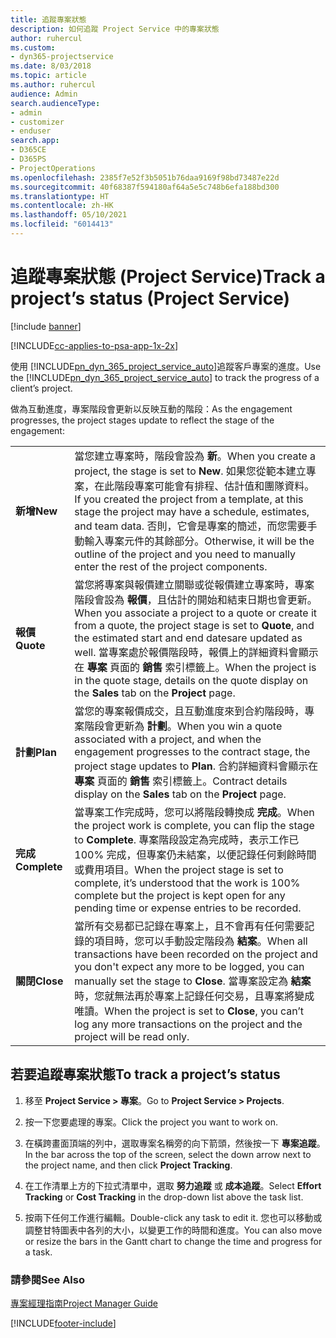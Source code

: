 ```yaml
---
title: 追蹤專案狀態
description: 如何追蹤 Project Service 中的專案狀態
author: ruhercul
ms.custom:
- dyn365-projectservice
ms.date: 8/03/2018
ms.topic: article
ms.author: ruhercul
audience: Admin
search.audienceType:
- admin
- customizer
- enduser
search.app:
- D365CE
- D365PS
- ProjectOperations
ms.openlocfilehash: 2385f7e52f3b5051b76daa9169f98bd73487e22d
ms.sourcegitcommit: 40f68387f594180af64a5e5c748b6efa188bd300
ms.translationtype: HT
ms.contentlocale: zh-HK
ms.lasthandoff: 05/10/2021
ms.locfileid: "6014413"
---
```

# <a name="track-a-projects-status-project-service"></a><span data-ttu-id="65811-103">追蹤專案狀態 (Project Service)</span><span class="sxs-lookup"><span data-stu-id="65811-103">Track a project’s status (Project Service)</span></span>

[!include [banner](../includes/psa-now-project-operations.md)]

[!INCLUDE[cc-applies-to-psa-app-1x-2x](../includes/cc-applies-to-psa-app-1x-2x.md)]

<span data-ttu-id="65811-104">使用 [!INCLUDE[pn_dyn_365_project_service_auto](../includes/pn-dyn-365-project-service-auto.md)]追蹤客戶專案的進度。</span><span class="sxs-lookup"><span data-stu-id="65811-104">Use the [!INCLUDE[pn_dyn_365_project_service_auto](../includes/pn-dyn-365-project-service-auto.md)] to track the progress of a client’s project.</span></span>  

<span data-ttu-id="65811-105">做為互動進度，專案階段會更新以反映互動的階段：</span><span class="sxs-lookup"><span data-stu-id="65811-105">As the engagement progresses, the project stages update to reflect the stage of the engagement:</span></span>  


|              |                                                                                                                                                                                                                                                                                                  |
|--------------|--------------------------------------------------------------------------------------------------------------------------------------------------------------------------------------------------------------------------------------------------------------------------------------------------|
|   <span data-ttu-id="65811-106">**新增**</span><span class="sxs-lookup"><span data-stu-id="65811-106">**New**</span></span>    | <span data-ttu-id="65811-107">當您建立專案時，階段會設為 **新**。</span><span class="sxs-lookup"><span data-stu-id="65811-107">When you create a project, the stage is set to **New**.</span></span> <span data-ttu-id="65811-108">如果您從範本建立專案，在此階段專案可能會有排程、估計值和團隊資料。</span><span class="sxs-lookup"><span data-stu-id="65811-108">If you created the project from a template, at this stage the project may have a schedule, estimates, and team data.</span></span> <span data-ttu-id="65811-109">否則，它會是專案的簡述，而您需要手動輸入專案元件的其餘部分。</span><span class="sxs-lookup"><span data-stu-id="65811-109">Otherwise, it will be the outline of the project and you need to manually enter the rest of the project components.</span></span> |
|  <span data-ttu-id="65811-110">**報價**</span><span class="sxs-lookup"><span data-stu-id="65811-110">**Quote**</span></span>   |      <span data-ttu-id="65811-111">當您將專案與報價建立關聯或從報價建立專案時，專案階段會設為 **報價**，且估計的開始和結束日期也會更新。</span><span class="sxs-lookup"><span data-stu-id="65811-111">When you associate a project to a quote or create it from a quote, the project stage is set to **Quote**, and the estimated start and end datesare updated as well.</span></span> <span data-ttu-id="65811-112">當專案處於報價階段時，報價上的詳細資料會顯示在 **專案** 頁面的 **銷售** 索引標籤上。</span><span class="sxs-lookup"><span data-stu-id="65811-112">When the project is in the quote stage, details on the quote display on the **Sales** tab on the **Project** page.</span></span>      |
|   <span data-ttu-id="65811-113">**計劃**</span><span class="sxs-lookup"><span data-stu-id="65811-113">**Plan**</span></span>   |                                     <span data-ttu-id="65811-114">當您的專案報價成交，且互動進度來到合約階段時，專案階段會更新為 **計劃**。</span><span class="sxs-lookup"><span data-stu-id="65811-114">When you win a quote associated with a project, and when the engagement progresses to the contract stage, the project stage updates to **Plan**.</span></span> <span data-ttu-id="65811-115">合約詳細資料會顯示在 **專案** 頁面的 **銷售** 索引標籤上。</span><span class="sxs-lookup"><span data-stu-id="65811-115">Contract details display on the **Sales** tab on the **Project** page.</span></span>                                      |
| <span data-ttu-id="65811-116">**完成**</span><span class="sxs-lookup"><span data-stu-id="65811-116">**Complete**</span></span> |                    <span data-ttu-id="65811-117">當專案工作完成時，您可以將階段轉換成 **完成**。</span><span class="sxs-lookup"><span data-stu-id="65811-117">When the project work is complete, you can flip the stage to **Complete**.</span></span> <span data-ttu-id="65811-118">專案階段設定為完成時，表示工作已 100% 完成，但專案仍未結案，以便記錄任何剩餘時間或費用項目。</span><span class="sxs-lookup"><span data-stu-id="65811-118">When the project stage is set to complete, it’s understood that the work is 100% complete but the project is kept open for any pending time or expense entries to be recorded.</span></span>                     |
|  <span data-ttu-id="65811-119">**關閉**</span><span class="sxs-lookup"><span data-stu-id="65811-119">**Close**</span></span>   |           <span data-ttu-id="65811-120">當所有交易都已記錄在專案上，且不會再有任何需要記錄的項目時，您可以手動設定階段為 **結案**。</span><span class="sxs-lookup"><span data-stu-id="65811-120">When all transactions have been recorded on the project and you don't expect any more to be logged, you can manually set the stage to **Close**.</span></span> <span data-ttu-id="65811-121">當專案設定為 **結案** 時，您就無法再於專案上記錄任何交易，且專案將變成唯讀。</span><span class="sxs-lookup"><span data-stu-id="65811-121">When the project is set to **Close**, you can’t log any more transactions on the project and the project will be read only.</span></span>           |

## <a name="to-track-a-projects-status"></a><span data-ttu-id="65811-122">若要追蹤專案狀態</span><span class="sxs-lookup"><span data-stu-id="65811-122">To track a project’s status</span></span>  

1.  <span data-ttu-id="65811-123">移至 **Project Service > 專案**。</span><span class="sxs-lookup"><span data-stu-id="65811-123">Go to **Project Service > Projects**.</span></span>  

2.  <span data-ttu-id="65811-124">按一下您要處理的專案。</span><span class="sxs-lookup"><span data-stu-id="65811-124">Click the project you want to work on.</span></span>  

3.  <span data-ttu-id="65811-125">在橫跨畫面頂端的列中，選取專案名稱旁的向下箭頭，然後按一下 **專案追蹤**。</span><span class="sxs-lookup"><span data-stu-id="65811-125">In the bar across the top of the screen, select the down arrow next to the project name, and then click **Project Tracking**.</span></span>  

4.  <span data-ttu-id="65811-126">在工作清單上方的下拉式清單中，選取 **努力追蹤** 或 **成本追蹤**。</span><span class="sxs-lookup"><span data-stu-id="65811-126">Select **Effort Tracking** or **Cost Tracking** in the drop-down list above the task list.</span></span>  

5.  <span data-ttu-id="65811-127">按兩下任何工作進行編輯。</span><span class="sxs-lookup"><span data-stu-id="65811-127">Double-click any task to edit it.</span></span> <span data-ttu-id="65811-128">您也可以移動或調整甘特圖表中各列的大小，以變更工作的時間和進度。</span><span class="sxs-lookup"><span data-stu-id="65811-128">You can also move or resize the bars in the Gantt chart to change the time and progress for a task.</span></span>  

### <a name="see-also"></a><span data-ttu-id="65811-129">請參閱</span><span class="sxs-lookup"><span data-stu-id="65811-129">See Also</span></span>  
 [<span data-ttu-id="65811-130">專案經理指南</span><span class="sxs-lookup"><span data-stu-id="65811-130">Project Manager Guide</span></span>](../psa/project-manager-guide.md)


[!INCLUDE[footer-include](../includes/footer-banner.md)]